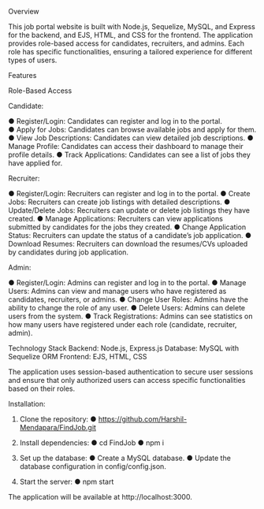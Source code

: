 Overview

This job portal website is built with Node.js, Sequelize, MySQL, and Express for the backend, and EJS, HTML, and CSS for the frontend. The application provides role-based access for candidates, recruiters, and admins. Each role has specific functionalities, ensuring a tailored experience for different types of users.

Features

Role-Based Access

Candidate:

● Register/Login: Candidates can register and log in to the portal.                                                                                                                                                  
● Apply for Jobs: Candidates can browse available jobs and apply for them.                                                                                                                                           
● View Job Descriptions: Candidates can view detailed job descriptions.
● Manage Profile: Candidates can access their dashboard to manage their profile details.
● Track Applications: Candidates can see a list of jobs they have applied for.

Recruiter:

● Register/Login: Recruiters can register and log in to the portal.
● Create Jobs: Recruiters can create job listings with detailed descriptions.
● Update/Delete Jobs: Recruiters can update or delete job listings they have created.
● Manage Applications: Recruiters can view applications submitted by candidates for the jobs they created.
● Change Application Status: Recruiters can update the status of a candidate’s job application.
● Download Resumes: Recruiters can download the resumes/CVs uploaded by candidates during job application.

Admin:

● Register/Login: Admins can register and log in to the portal.
● Manage Users: Admins can view and manage users who have registered as candidates, recruiters, or admins.
● Change User Roles: Admins have the ability to change the role of any user.
● Delete Users: Admins can delete users from the system.
● Track Registrations: Admins can see statistics on how many users have registered under each role (candidate, recruiter, admin).

Technology Stack
Backend: Node.js, Express.js
Database: MySQL with Sequelize ORM
Frontend: EJS, HTML, CSS

The application uses session-based authentication to secure user sessions and ensure that only authorized users can access specific functionalities based on their roles.

Installation:

1. Clone the repository:
   ● https://github.com/Harshil-Mendapara/FindJob.git

2. Install dependencies:
   ● cd FindJob
   ● npm i

3. Set up the database:
   ● Create a MySQL database.
   ● Update the database configuration in config/config.json.

4. Start the server:
   ● npm start

The application will be available at http://localhost:3000.
